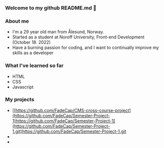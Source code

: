 ### Welcome to my github README.md 👋


### About me

  - I'm a 29 year old man from Ålesund, Norway.
  - Started as a student at Noroff University, Front-end Development (October 18. 2022)
  - Have a burning passion for coding, and I want to continually improve my skills as a developer

### What I've learned so far

  - HTML
  - CSS
  - Javascript

### My projects

  - [[https://github.com/FadeCap/CMS-cross-course-project](https://github.com/FadeCap/Semester-Project-1)https://github.com/FadeCap/Semester-Project-1](https://github.com/FadeCap/Semester-Project-1.git)https://github.com/FadeCap/Semester-Project-1.git
  - 
  - 
